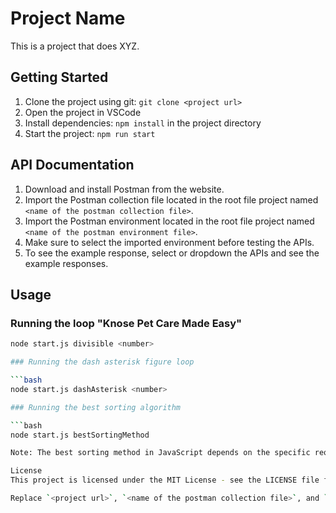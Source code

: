 # Project Name

This is a project that does XYZ.

## Getting Started

1. Clone the project using git: `git clone <project url>`
2. Open the project in VSCode
3. Install dependencies: `npm install` in the project directory
4. Start the project: `npm run start`

## API Documentation

1. Download and install Postman from the website.
2. Import the Postman collection file located in the root file project named `<name of the postman collection file>`.
3. Import the Postman environment located in the root file project named `<name of the postman environment file>`.
4. Make sure to select the imported environment before testing the APIs.
5. To see the example response, select or dropdown the APIs and see the example responses.

## Usage

### Running the loop "Knose Pet Care Made Easy"

````bash
node start.js divisible <number>

### Running the dash asterisk figure loop

```bash
node start.js dashAsterisk <number>

### Running the best sorting algorithm

```bash
node start.js bestSortingMethod

Note: The best sorting method in JavaScript depends on the specific requirements of the problem at hand.

License
This project is licensed under the MIT License - see the LICENSE file for details.

Replace `<project url>`, `<name of the postman collection file>`, and `<name of the postman environment file>` with the actual URLs and file names, respectively.
````
